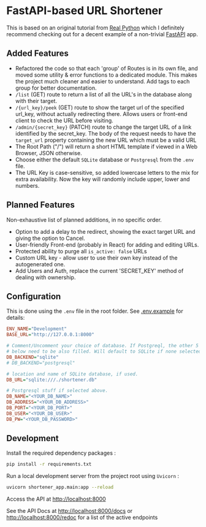# FastAPI-based URL Shortener

This is based on an original tutorial from [Real
Python](https://realpython.com/courses/url-shortener-fastapi/) which I
definitely recommend checking out for a decent example of a non-trivial
[FastAPI](https://fastapi.tiangolo.com/) app.

## Added Features

- Refactored the code so that each 'group' of Routes is in its own file, and
  moved some utility & error functions to a dedicated module. This makes the
  project much cleaner and easier to understand. Add tags to each group for
  better documentation.
- `/list` (GET) route to return a list of all the URL's in the database along
  with their target.
- `/{url_key}/peek` (GET) route to show the target url of the specified url_key,
  without actually redirecting there. Allows users or front-end client to check
  the URL before visiting.
- `/admin/{secret_key}` (PATCH) route to change the target URL of a link
  identified by the secret_key. The body of the request needs to have the
  `target_url` property containing the new URL which must be a valid URL
- The Root Path ("/") will return a short HTML template if viewed in a Web
  Browser, JSON otherwise.
- Choose either the default `SQLite` database or `Postgresql` from the `.env`
  file.
- The URL Key is case-sensitive, so added lowercase letters to the mix for extra
  availability. Now the key will randomly include upper, lower and numbers.

## Planned Features

Non-exhaustive list of planned additions, in no specific order.

- Option to add a delay to the redirect, showing the exact target URL and giving
  the option to Cancel.
- User-friendly Front-end (probably in React) for adding and editing URLs.
- Protected ability to purge all `is_active: false` URLs
- Custom URL key - allow user to use their own key instead of the autogenerated
  one.
- Add Users and Auth, replace the current 'SECRET_KEY' method of dealing with
  ownership.

## Configuration

This is done using the `.env` file in the root folder.
See [.env.example](.env.example) for details:

```ini
ENV_NAME="Development"
BASE_URL="http://127.0.0.1:8000"

# Comment/Uncomment your choice of database. If Postgreql, the other 5 variables
# below need to be also filled. Will default to SQLite if none selected.
DB_BACKEND="sqlite"
# DB_BACKEND="postgresql"

# location and name of SQLite database, if used.
DB_URL="sqlite:///./shortener.db"

# Postgresql stuff if selected above.
DB_NAME="<YOUR_DB_NAME>"
DB_ADDRESS="<YOUR_DB_ADDRESS>"
DB_PORT="<YOUR_DB_PORT>"
DB_USER="<YOUR_DB_USER>"
DB_PW="<YOUR_DB_PASSWORD>"
```

## Development

Install the required dependency packages :

```bash
pip install -r requirements.txt
```

Run a local development server from the project root using `Uvicorn` :

```bash
uvicorn shortener_app.main:app --reload
```

Access the API at <http://localhost:8000>

See the API Docs at <http://localhost:8000/docs> or
<http://localhost:8000/redoc> for a list of the active endpoints

